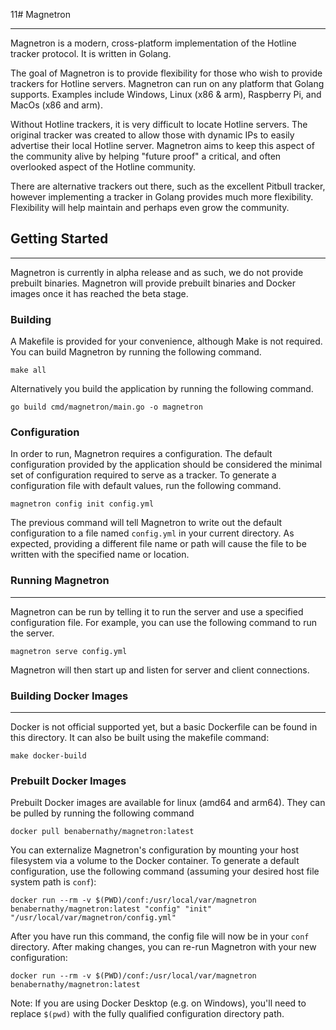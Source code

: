 11# Magnetron
_____
Magnetron is a modern, cross-platform implementation of the Hotline tracker
protocol. It is written in Golang.

The goal of Magnetron is to provide flexibility for those who wish to provide
trackers for Hotline servers. Magnetron can run on any platform that Golang supports.
Examples include Windows, Linux (x86 & arm), Raspberry Pi, and MacOs (x86 and arm). 

Without Hotline trackers, it is very difficult to locate Hotline servers. The original
tracker was created to allow those with dynamic IPs to easily advertise their local Hotline
server. Magnetron aims to keep this aspect of the community alive by helping "future proof"
a critical, and often overlooked aspect of the Hotline community.

There are alternative trackers out there, such as the excellent Pitbull tracker, however
implementing a tracker in Golang provides much more flexibility. Flexibility will help maintain
and perhaps even grow the community.

## Getting Started
____

Magnetron is currently in alpha release and as such, we do not provide prebuilt binaries. Magnetron
will provide prebuilt binaries and Docker images once it has reached the beta stage.

### Building
A Makefile is provided for your convenience, although Make is not required.
You can build Magnetron by running the following command.
```shell
make all
```

Alternatively you build the application by running the following command.
```shell
go build cmd/magnetron/main.go -o magnetron 
```

### Configuration
In order to run, Magnetron requires a configuration. The default configuration
provided by the application should be considered the minimal set of configuration
required to serve as a tracker. To generate a configuration file with default values,
run the following command.

```shell
magnetron config init config.yml
```

The previous command will tell Magnetron to write out the default configuration to a
file named `config.yml` in your current directory. As expected, providing a different
file name or path will cause the file to be written with the specified name or location.

### Running Magnetron
___

Magnetron can be run by telling it to run the server and use a specified configuration
file. For example, you can use the following command to run the server.

```shell
magnetron serve config.yml
```

Magnetron will then start up and listen for server and client connections. 

### Building Docker Images
___
Docker is not official supported yet, but a basic Dockerfile can be found in this directory. It can also be built
using the makefile command: 

```shell
make docker-build
```

### Prebuilt Docker Images
Prebuilt Docker images are available for linux (amd64 and arm64). They can be pulled by running the following command

```shell
docker pull benabernathy/magnetron:latest
```

You can externalize Magnetron's configuration by mounting your host filesystem via a volume to the Docker container. To generate a default configuration, use the following command (assuming your desired host file system path is `conf`):

```shell
docker run --rm -v $(PWD)/conf:/usr/local/var/magnetron benabernathy/magnetron:latest "config" "init" "/usr/local/var/magnetron/config.yml"
```

After you have run this command, the config file will now be in your `conf` directory. After making changes, you can re-run Magnetron with your new configuration:

```shell
docker run --rm -v $(PWD)/conf:/usr/local/var/magnetron benabernathy/magnetron:latest
```

Note: If you are using Docker Desktop (e.g. on Windows), you'll need to replace `$(pwd)` with the fully qualified configuration directory path.
